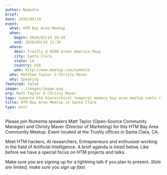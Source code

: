 ```yaml
---
author: Numenta
brief:
date: 2016/03/14
event:
  what: HTM Bay Area Meetup
  when:
    begin: 2016/03/14 18:30
    end: 2016/03/14 21:30
  where:
    desc: Trustly @ 4500 Great America Pkwy
    city: Santa Clara
    state: CA
    country: USA
    web: http://www.meetup.com/numenta
  who: Matthew Taylor & Christy Maver
  why: Speaking
featured: false
image: ../images/image.png
org: Matt Taylor & Christy Maver
tags: numenta htm hierarchical temporal memory bay area meetup santa clara ca
title: HTM Bay Area Meetup in Santa Clara
type: post
---
```


Please join Numenta speakers Matt Taylor (Open-Source Community Manager) and
Christy Maver (Director of Marketing) for this HTM Bay Area Community Meetup.
Event located at the Trustly offices in Santa Clara, CA.

Meet HTM hackers, AI researchers, Entrepreneurs and enthusiast working in the
field of Artificial Intelligence. A brief agenda is listed below.  Like before
we have a special focus on HTM projects and talks.

Make sure you are signing up for a lightning talk if you plan to present. *Slots
are limited, make sure you sign up fast*.
